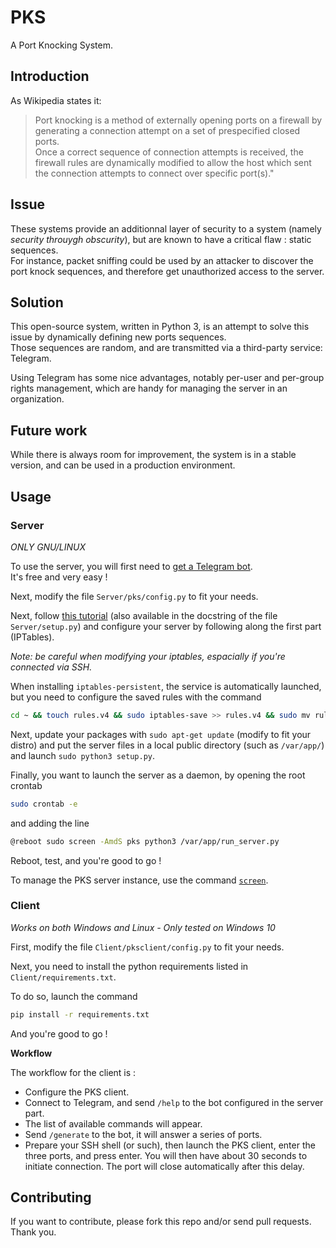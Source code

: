 # PKS
A Port Knocking System. 

## Introduction

As Wikipedia states it:
> Port knocking is a method of externally opening ports on a firewall by generating a connection attempt on a set of prespecified closed ports.  
> Once a correct sequence of connection attempts is received, the firewall rules are dynamically modified to allow the host which sent the connection attempts to connect over specific port(s)."

## Issue

These systems provide an additionnal layer of security to a system (namely *security throuygh obscurity*), but are known to have a critical flaw : static sequences.  
For instance, packet sniffing could be used by an attacker to discover the port knock sequences, and therefore get unauthorized access to the server.

## Solution

This open-source system, written in Python 3, is an attempt to solve this issue by dynamically defining new ports sequences.  
Those sequences are random, and are transmitted via a third-party service: Telegram.

Using Telegram has some nice advantages, notably per-user and per-group rights management, which are handy for managing the server in an organization.

## Future work

While there is always room for improvement, the system is in a stable version, and can be used in a production environment.

## Usage

### Server

*ONLY GNU/LINUX*

To use the server, you will first need to [get a Telegram bot](https://core.telegram.org/bots#3-how-do-i-create-a-bot).  
It's free and very easy !

Next, modify the file `Server/pks/config.py` to fit your needs.

Next, follow [this tutorial](https://www.digitalocean.com/community/tutorials/how-to-use-port-knocking-to-hide-your-ssh-daemon-from-attackers-on-ubuntu) (also available in the docstring of the file `Server/setup.py`) and configure your server by following along the first part (IPTables).

*Note: be careful when modifying your iptables, espacially if you're connected via SSH.*  

When installing `iptables-persistent`, the service is automatically launched, but you need to configure the saved rules with the command

```bash
cd ~ && touch rules.v4 && sudo iptables-save >> rules.v4 && sudo mv rules.v4 /etc/iptables/
```

Next, update your packages with `sudo apt-get update` (modify to fit your distro) and put the server files in a local public directory (such as `/var/app/`) and launch `sudo python3 setup.py`.

Finally, you want to launch the server as a daemon, by opening the root crontab

```bash
sudo crontab -e
```

and adding the line

```bash
@reboot sudo screen -AmdS pks python3 /var/app/run_server.py
```

Reboot, test, and you're good to go !

To manage the PKS server instance, use the command [`screen`](https://help.ubuntu.com/community/Screen).

### Client

*Works on both Windows and Linux - Only tested on Windows 10*

First, modify the file `Client/pksclient/config.py` to fit your needs.

Next, you need to install the python requirements listed in `Client/requirements.txt`.

To do so, launch the command

```bash
pip install -r requirements.txt
```

And you're good to go !

**Workflow**

The workflow for the client is :
- Configure the PKS client.
- Connect to Telegram, and send `/help` to the bot configured in the server part.
- The list of available commands will appear.
- Send `/generate` to the bot, it will answer a series of ports.
- Prepare your SSH shell (or such), then launch the PKS client, enter the three ports, and press enter. You will then have about 30 seconds to initiate connection. The port will close automatically after this delay.

## Contributing

If you want to contribute, please fork this repo and/or send pull requests. Thank you.
